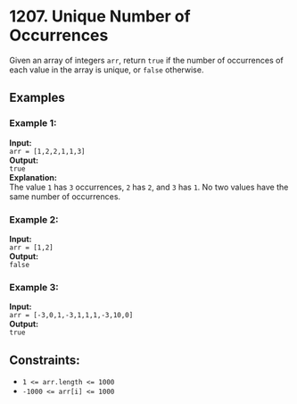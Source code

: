 # 1207. Unique Number of Occurrences

Given an array of integers `arr`, return `true` if the number of occurrences of each value in the array is unique, or `false` otherwise.

## Examples

### Example 1:
**Input:**  
`arr = [1,2,2,1,1,3]`  
**Output:**  
`true`  
**Explanation:**  
The value `1` has `3` occurrences, `2` has `2`, and `3` has `1`. No two values have the same number of occurrences.

### Example 2:
**Input:**  
`arr = [1,2]`  
**Output:**  
`false`

### Example 3:
**Input:**  
`arr = [-3,0,1,-3,1,1,1,-3,10,0]`  
**Output:**  
`true`

## Constraints:
- `1 <= arr.length <= 1000`
- `-1000 <= arr[i] <= 1000`